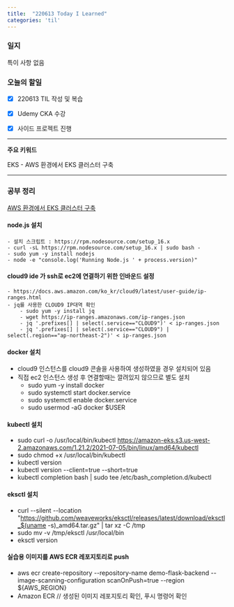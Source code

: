 ```yaml
---
title:  "220613 Today I Learned"
categories: 'til'
---
```


### 일지

특이 사항 없음



### 오늘의 할일

- [x] 220613 TIL 작성 및 복습
- [x] Udemy CKA 수강
- [x] 사이드 프로젝트 진행


---

**주요 키워드**

EKS
    - AWS 환경에서 EKS 클러스터 구축 

---

### 공부 정리

[AWS 환경에서 EKS 클러스터 구축](https://catalog.us-east-1.prod.workshops.aws/workshops/9c0aa9ab-90a9-44a6-abe1-8dff360ae428/ko-KR)


#### node.js 설치

    - 설치 스크립트 : https://rpm.nodesource.com/setup_16.x
    - curl -sL https://rpm.nodesource.com/setup_16.x | sudo bash -
    - sudo yum -y install nodejs
    - node -e "console.log('Running Node.js ' + process.version)"

#### cloud9 ide 가 ssh로 ec2에 연결하기 위한 인바운드 설정

    - https://docs.aws.amazon.com/ko_kr/cloud9/latest/user-guide/ip-ranges.html
    - jq를 사용한 CLOUD9 IP대역 확인
        - sudo yum -y install jq
        - wget https://ip-ranges.amazonaws.com/ip-ranges.json
        - jq '.prefixes[] | select(.service=="CLOUD9")' < ip-ranges.json
        - jq '.prefixes[] | select(.service=="CLOUD9") | select(.region=="ap-northeast-2")' < ip-ranges.json

#### docker 설치

- cloud9 인스턴스를 cloud9 콘솔을 사용하여 생성하였을 경우 설치되어 있음
- 직접 ec2 인스턴스 생성 후 연결할때는 깔려있지 않으므로 별도 설치
    - sudo yum -y install docker
    - sudo systemctl start docker.service
    - sudo systemctl enable docker.service
    - sudo usermod -aG docker $USER

#### kubectl 설치

- sudo curl -o /usr/local/bin/kubectl https://amazon-eks.s3.us-west-2.amazonaws.com/1.21.2/2021-07-05/bin/linux/amd64/kubectl
- sudo chmod +x /usr/local/bin/kubectl
- kubectl version
- kubectl version --client=true --short=true
- kubectl completion bash | sudo tee /etc/bash_completion.d/kubectl

#### eksctl 설치

- curl --silent --location "https://github.com/weaveworks/eksctl/releases/latest/download/eksctl_$(uname -s)_amd64.tar.gz" | tar xz -C /tmp
- sudo mv -v /tmp/eksctl /usr/local/bin
- eksctl version


#### 실습용 이미지를 AWS ECR 레포지토리로 push

- aws ecr create-repository --repository-name demo-flask-backend --image-scanning-configuration scanOnPush=true --region ${AWS_REGION}
- Amazon ECR	// 생성된 이미지 레포지토리 확인, 푸시 명령어 확인


